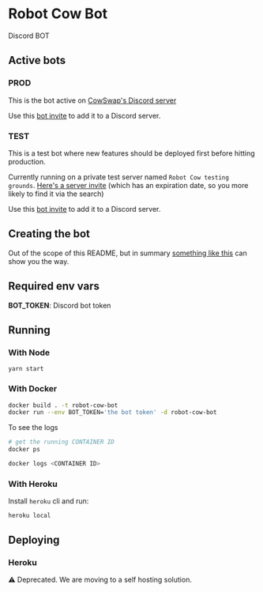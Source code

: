 # Robot Cow Bot

Discord BOT

## Active bots

### PROD

This is the bot active on [CowSwap's Discord server](chat.cowswap.exchange)

Use this [bot invite](https://discord.com/api/oauth2/authorize?client_id=913903801033981952&permissions=2147560448&scope=bot) to add it to a Discord server.

### TEST

This is a test bot where new features should be deployed first before hitting production.

Currently running on a private test server named `Robot Cow testing grounds`. [Here's a server invite](https://discord.gg/8t94Zwgm) (which has an expiration date, so you more likely to find it via the search)

Use this [bot invite](https://discord.com/api/oauth2/authorize?client_id=976075945293266984&permissions=2147560448&scope=bot) to add it to a Discord server.

## Creating the bot

Out of the scope of this README, but in summary [something like this](https://www.writebots.com/discord-bot-token/) can show you the way.

## Required env vars

**BOT_TOKEN**: Discord bot token

## Running

### With Node

`yarn start`

### With Docker

```bash
docker build . -t robot-cow-bot
docker run --env BOT_TOKEN='the bot token' -d robot-cow-bot
```

To see the logs

```bash
# get the running CONTAINER ID
docker ps

docker logs <CONTAINER ID>
```

### With Heroku

Install `heroku` cli and run:

`heroku local`

## Deploying

### Heroku

⚠️ Deprecated. We are moving to a self hosting solution.
